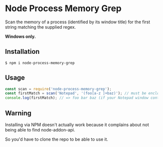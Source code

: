 # Node Process Memory Grep

Scan the memory of a process (identified by its window title) for the first string matching the supplied regex.

**Windows only.**

## Installation

```
$ npm i node-process-memory-grep
```

## Usage

```javascript
const scan = require('node-process-memory-grep');
const firstMatch = scan('Notepad', '(foo[a-z ]+baz)'); // must be enclosed in parentheses
console.log(firstMatch); // => foo bar baz (if your Notepad window contained this string)
```

## Warning

Installing via NPM doesn't actually work because it complains about not being able to find node-addon-api.

So you'd have to clone the repo to be able to use it.